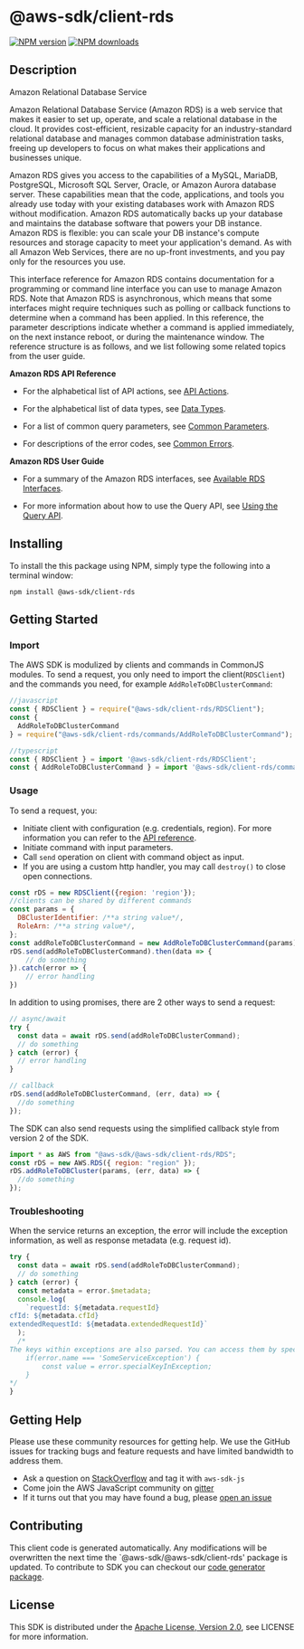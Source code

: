 # @aws-sdk/client-rds

[![NPM version](https://img.shields.io/npm/v/@aws-sdk/client-rds/preview.svg)](https://www.npmjs.com/package/@aws-sdk/client-rds)
[![NPM downloads](https://img.shields.io/npm/dm/@aws-sdk/client-rds.svg)](https://www.npmjs.com/package/@aws-sdk/client-rds)

## Description

<fullname>Amazon Relational Database Service</fullname> <p> </p> <p>Amazon Relational Database Service (Amazon RDS) is a web service that makes it easier to set up, operate, and scale a relational database in the cloud. It provides cost-efficient, resizable capacity for an industry-standard relational database and manages common database administration tasks, freeing up developers to focus on what makes their applications and businesses unique.</p> <p>Amazon RDS gives you access to the capabilities of a MySQL, MariaDB, PostgreSQL, Microsoft SQL Server, Oracle, or Amazon Aurora database server. These capabilities mean that the code, applications, and tools you already use today with your existing databases work with Amazon RDS without modification. Amazon RDS automatically backs up your database and maintains the database software that powers your DB instance. Amazon RDS is flexible: you can scale your DB instance's compute resources and storage capacity to meet your application's demand. As with all Amazon Web Services, there are no up-front investments, and you pay only for the resources you use.</p> <p>This interface reference for Amazon RDS contains documentation for a programming or command line interface you can use to manage Amazon RDS. Note that Amazon RDS is asynchronous, which means that some interfaces might require techniques such as polling or callback functions to determine when a command has been applied. In this reference, the parameter descriptions indicate whether a command is applied immediately, on the next instance reboot, or during the maintenance window. The reference structure is as follows, and we list following some related topics from the user guide.</p> <p> <b>Amazon RDS API Reference</b> </p> <ul> <li> <p>For the alphabetical list of API actions, see <a href="https://docs.aws.amazon.com/AmazonRDS/latest/APIReference/API_Operations.html">API Actions</a>.</p> </li> <li> <p>For the alphabetical list of data types, see <a href="https://docs.aws.amazon.com/AmazonRDS/latest/APIReference/API_Types.html">Data Types</a>.</p> </li> <li> <p>For a list of common query parameters, see <a href="https://docs.aws.amazon.com/AmazonRDS/latest/APIReference/CommonParameters.html">Common Parameters</a>.</p> </li> <li> <p>For descriptions of the error codes, see <a href="https://docs.aws.amazon.com/AmazonRDS/latest/APIReference/CommonErrors.html">Common Errors</a>.</p> </li> </ul> <p> <b>Amazon RDS User Guide</b> </p> <ul> <li> <p>For a summary of the Amazon RDS interfaces, see <a href="https://docs.aws.amazon.com/AmazonRDS/latest/UserGuide/Welcome.html#Welcome.Interfaces">Available RDS Interfaces</a>.</p> </li> <li> <p>For more information about how to use the Query API, see <a href="https://docs.aws.amazon.com/AmazonRDS/latest/UserGuide/Using_the_Query_API.html">Using the Query API</a>.</p> </li> </ul>

## Installing

To install the this package using NPM, simply type the following into a terminal window:

```
npm install @aws-sdk/client-rds
```

## Getting Started

### Import

The AWS SDK is modulized by clients and commands in CommonJS modules. To send a request, you only need to import the client(`RDSClient`) and the commands you need, for example `AddRoleToDBClusterCommand`:

```javascript
//javascript
const { RDSClient } = require("@aws-sdk/client-rds/RDSClient");
const {
  AddRoleToDBClusterCommand
} = require("@aws-sdk/client-rds/commands/AddRoleToDBClusterCommand");
```

```javascript
//typescript
const { RDSClient } = import '@aws-sdk/client-rds/RDSClient';
const { AddRoleToDBClusterCommand } = import '@aws-sdk/client-rds/commands/AddRoleToDBClusterCommand';
```

### Usage

To send a request, you:

- Initiate client with configuration (e.g. credentials, region). For more information you can refer to the [API reference][].
- Initiate command with input parameters.
- Call `send` operation on client with command object as input.
- If you are using a custom http handler, you may call `destroy()` to close open connections.

```javascript
const rDS = new RDSClient({region: 'region'});
//clients can be shared by different commands
const params = {
  DBClusterIdentifier: /**a string value*/,
  RoleArn: /**a string value*/,
};
const addRoleToDBClusterCommand = new AddRoleToDBClusterCommand(params);
rDS.send(addRoleToDBClusterCommand).then(data => {
    // do something
}).catch(error => {
    // error handling
})
```

In addition to using promises, there are 2 other ways to send a request:

```javascript
// async/await
try {
  const data = await rDS.send(addRoleToDBClusterCommand);
  // do something
} catch (error) {
  // error handling
}
```

```javascript
// callback
rDS.send(addRoleToDBClusterCommand, (err, data) => {
  //do something
});
```

The SDK can also send requests using the simplified callback style from version 2 of the SDK.

```javascript
import * as AWS from "@aws-sdk/@aws-sdk/client-rds/RDS";
const rDS = new AWS.RDS({ region: "region" });
rDS.addRoleToDBCluster(params, (err, data) => {
  //do something
});
```

### Troubleshooting

When the service returns an exception, the error will include the exception information, as well as response metadata (e.g. request id).

```javascript
try {
  const data = await rDS.send(addRoleToDBClusterCommand);
  // do something
} catch (error) {
  const metadata = error.$metadata;
  console.log(
    `requestId: ${metadata.requestId}
cfId: ${metadata.cfId}
extendedRequestId: ${metadata.extendedRequestId}`
  );
  /*
The keys within exceptions are also parsed. You can access them by specifying exception names:
    if(error.name === 'SomeServiceException') {
        const value = error.specialKeyInException;
    }
*/
}
```

## Getting Help

Please use these community resources for getting help. We use the GitHub issues for tracking bugs and feature requests and have limited bandwidth to address them.

- Ask a question on [StackOverflow](https://stackoverflow.com/questions/tagged/aws-sdk-js) and tag it with `aws-sdk-js`
- Come join the AWS JavaScript community on [gitter](https://gitter.im/aws/aws-sdk-js-v3)
- If it turns out that you may have found a bug, please [open an issue](https://github.com/aws/aws-sdk-js-v3/issues)

## Contributing

This client code is generated automatically. Any modifications will be overwritten the next time the `@aws-sdk/@aws-sdk/client-rds' package is updated. To contribute to SDK you can checkout our [code generator package][].

## License

This SDK is distributed under the
[Apache License, Version 2.0](http://www.apache.org/licenses/LICENSE-2.0),
see LICENSE for more information.

[code generator package]: https://github.com/aws/aws-sdk-js-v3/tree/master/packages/service-types-generator
[api reference]: https://docs.aws.amazon.com/AWSJavaScriptSDK/latest/
